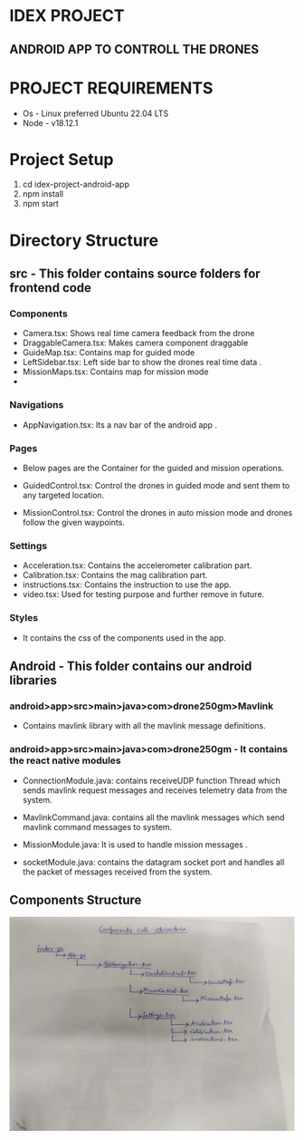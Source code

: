 # IDEX PROJECT

## ANDROID APP TO CONTROLL THE DRONES

# PROJECT REQUIREMENTS

- Os - Linux preferred Ubuntu 22.04 LTS
- Node - v18.12.1

# Project Setup

1. cd idex-project-android-app
2. npm install
3. npm start

# Directory Structure

## src - This folder contains source folders for frontend code

### Components

- Camera.tsx: Shows real time camera feedback from the drone
- DraggableCamera.tsx: Makes camera component draggable
- GuideMap.tsx: Contains map for guided mode
- LeftSidebar.tsx: Left side bar to show the drones real time data .
- MissionMaps.tsx: Contains map for mission  mode
-

### Navigations

- AppNavigation.tsx: Its a nav bar of the android app .

### Pages

- Below pages are the Container for the guided and mission operations.

- GuidedControl.tsx: Control the drones in guided mode and sent them to any targeted location.

- MissionControl.tsx: Control the drones in auto mission mode and drones follow the given waypoints.

### Settings

- Acceleration.tsx: Contains the accelerometer calibration part.
- Calibration.tsx: Contains the mag calibration part.
- instructions.tsx: Contains the instruction to use the app.
- video.tsx: Used for testing purpose and further remove in future.
  
### Styles

- It contains the css of the components used in the app.

## Android - This folder contains our android libraries

### android>app>src>main>java>com>drone250gm>Mavlink

- Contains mavlink library with all the mavlink message definitions.

### android>app>src>main>java>com>drone250gm - It contains the react native modules


- ConnectionModule.java: contains receiveUDP function Thread which sends mavlink request messages and receives telemetry data from the system.
  
- MavlinkCommand.java: contains all the mavlink messages which send mavlink command messages to system.
  
- MissionModule.java: It is used to handle mission messages .

- socketModule.java: contains the datagram socket port and handles all the packet of messages received from the system.

## Components Structure

 ![componentCallStructure.jpeg](./componentCallStructure.jpeg)
  
